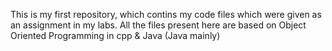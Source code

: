 This is my first repository, which contins my code files which were given as an assignment in my labs. All the files present here are based on Object Oriented Programming in cpp & Java (Java mainly)
